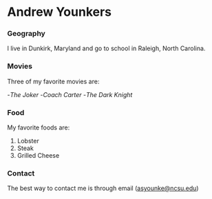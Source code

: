 # Andrew Younkers

### Geography

I live in Dunkirk, Maryland and go to school in Raleigh, North Carolina.

### Movies

Three of my favorite movies are:

-*The Joker*
-*Coach Carter*
-*The Dark Knight*

### Food

My favorite foods are:

1. Lobster
2. Steak
3. Grilled Cheese

### Contact

The best way to contact me is through email (asyounke@ncsu.edu)

